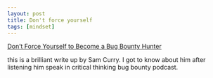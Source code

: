 ```yaml
---
layout: post
title: Don't force yourself
tags: [mindset]
---
```

[Don’t Force Yourself to Become a Bug Bounty Hunter](https://samcurry.net/dont-force-yourself-to-become-a-bug-bounty-hunter/)

this is a brilliant write up by Sam Curry. I got to know about him after listening him speak in critical thinking bug bounty podcast.